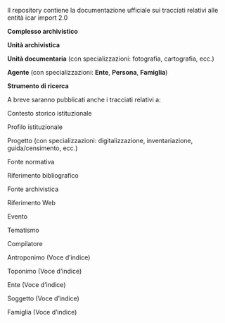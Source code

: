 Il repository contiene la documentazione ufficiale sui tracciati relativi alle  entità icar import 2.0

**Complesso archivistico**

**Unità archivistica**

**Unità documentaria** (con specializzazioni: fotografia, cartografia, ecc.)

**Agente** (con specializzazioni: **Ente**, **Persona**, **Famiglia**)

**Strumento di ricerca**


A breve saranno pubblicati anche i tracciati relativi a:

Contesto storico istituzionale

Profilo istituzionale

Progetto (con specializzazioni: digitalizzazione, inventariazione, guida/censimento, ecc.) 

Fonte normativa

Riferimento bibliografico

Fonte archivistica

Riferimento Web

Evento

Tematismo

Compilatore 

Antroponimo (Voce d’indice)

Toponimo (Voce d’indice)

Ente  (Voce d’indice)

Soggetto  (Voce d’indice)

Famiglia  (Voce d’indice)

